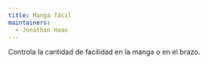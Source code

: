 ```yaml
---
title: Manga fácil
maintainers:
  - Jonathan Haas
---
```


Controla la cantidad de facilidad en la manga o en el brazo.
